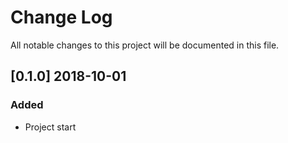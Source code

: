 # Change Log
All notable changes to this project will be documented in this file.


## [0.1.0] 2018-10-01
### Added
- Project start
